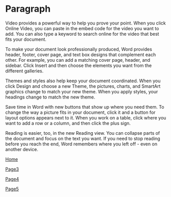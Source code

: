 <!DOCTYPE html>
<html lang="en">
<head>
    <meta charset="UTF-8">
    
<h1>Paragraph</h1>
<p>Video provides a powerful way to help you prove your point. When you click Online Video, you can paste in the embed code for the video you want to add. You can also type a keyword to search online for the video that best fits your document.  

To make your document look professionally produced, Word provides header, footer, cover page, and text box designs that complement each other. For example, you can add a matching cover page, header, and sidebar. Click Insert and then choose the elements you want from the different galleries.  

Themes and styles also help keep your document coordinated. When you click Design and choose a new Theme, the pictures, charts, and SmartArt graphics change to match your new theme. When you apply styles, your headings change to match the new theme.  

Save time in Word with new buttons that show up where you need them. To change the way a picture fits in your document, click it and a button for layout options appears next to it. When you work on a table, click where you want to add a row or a column, and then click the plus sign.  

Reading is easier, too, in the new Reading view. You can collapse parts of the document and focus on the text you want. If you need to stop reading before you reach the end, Word remembers where you left off - even on another device.  </p>
</head>
<body>

<a href="https://github.com/gar7mn/midterm1000site/blob/main/readme.md/">Home</a>
<p></p>
<a href="https://github.com/gar7mn/midterm1000site/blob/main/part3.md">Page3</a>
<p></p>
<a href="https://github.com/gar7mn/midterm1000site/blob/main/part3.md">Page4</a>
<p></p>
<a href="https://github.com/gar7mn/midterm1000site/blob/main/part3.md">Page5</a>
</body>
</html>

